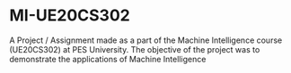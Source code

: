 # MI-UE20CS302
A Project / Assignment made as a part of the Machine Intelligence course (UE20CS302) at PES University. The objective of the project was to demonstrate the applications of Machine Intelligence
